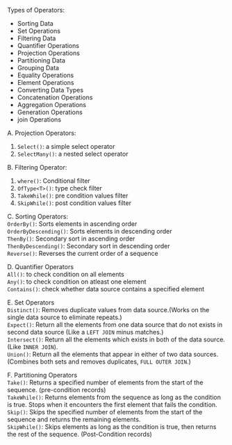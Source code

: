 Types of Operators:  
- Sorting Data
- Set Operations
- Filtering Data
- Quantifier Operations
- Projection Operations
- Partitioning Data
- Grouping Data
- Equality Operations
- Element Operations
- Converting Data Types
- Concatenation Operations
- Aggregation Operations
- Generation Operations
- join Operations  

A. Projection Operators:  
1. `Select()`: a simple select operator  
2. `SelectMany()`: a nested select operator  

B. Filtering Operator:
1. `where()`: Conditional filter
2. `OfType<T>()`: type check filter
3. `TakeWhile()`: pre condition values filter
4. `SkipWhile()`: post condition values filter

C. Sorting Operators:  
`OrderBy()`: Sorts elements in ascending order  
`OrderByDescending()`: Sorts elements in descending order  
`ThenBy()`: Secondary sort in ascending order  
`ThenByDescending()`: Secondary sort in descending order  
`Reverse()`: Reverses the current order of a sequence  

D. Quantifier Operators  
`All()`: to check condition on all elements  
`Any()`: to check condition on atleast one element   
`Contains()`: check whether data source contains a specified element  

E. Set Operators  
`Distinct()`: Removes duplicate values from data source.(Works on the single data source to eliminate repeats.)  
`Expect()`: Return all the elements from one data source that do not exists in second data source (Like a `LEFT JOIN` minus matches.)  
`Intersect()`: Return all the elements which exists in both of the data source. (Like `INNER JOIN`).  
`Union()`: Return all the elements that appear in either of two data sources. (Combines both sets and removes duplicates, `FULL OUTER JOIN`.)  

F. Partitioning Operators  
`Take()`: Returns a specified number of elements from the start of the sequence. (pre-condition records)  
`TakeWhile()`: Returns elements from the sequence as long as the condition is true. Stops when it encounters the first element that fails the condition.  
`Skip()`: Skips the specified number of elements from the start of the sequence and returns the remaining elements.  
`SkipWhile()`: Skips elements as long as the condition is true, then returns the rest of the sequence. (Post-Condition records)    